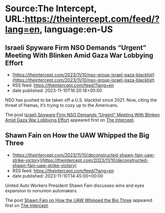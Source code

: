 # Source:The Intercept, URL:https://theintercept.com/feed/?lang=en, language:en-US

## Israeli Spyware Firm NSO Demands “Urgent” Meeting With Blinken Amid Gaza War Lobbying Effort
 - [https://theintercept.com/2023/11/10/nso-group-israel-gaza-blacklist](https://theintercept.com/2023/11/10/nso-group-israel-gaza-blacklist)
 - RSS feed: https://theintercept.com/feed/?lang=en
 - date published: 2023-11-10T16:20:18+00:00

<p>NSO has pushed to be taken off a U.S. blacklist since 2021. Now, citing the threat of Hamas, it’s trying to cozy up to the Americans.</p>
<p>The post <a href="https://theintercept.com/2023/11/10/nso-group-israel-gaza-blacklist/" rel="nofollow">Israeli Spyware Firm NSO Demands “Urgent” Meeting With Blinken Amid Gaza War Lobbying Effort</a> appeared first on <a href="https://theintercept.com" rel="nofollow">The Intercept</a>.</p>

## Shawn Fain on How the UAW Whipped the Big Three
 - [https://theintercept.com/2023/11/10/deconstructed-shawn-fain-uaw-strike-victory](https://theintercept.com/2023/11/10/deconstructed-shawn-fain-uaw-strike-victory)
 - RSS feed: https://theintercept.com/feed/?lang=en
 - date published: 2023-11-10T14:45:00+00:00

<p>United Auto Workers President Shawn Fain discusses wins and eyes expansion to nonunion automakers.</p>
<p>The post <a href="https://theintercept.com/2023/11/10/deconstructed-shawn-fain-uaw-strike-victory/" rel="nofollow">Shawn Fain on How the UAW Whipped the Big Three</a> appeared first on <a href="https://theintercept.com" rel="nofollow">The Intercept</a>.</p>

